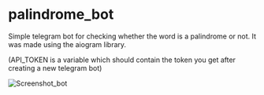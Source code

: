 # palindrome_bot
Simple telegram bot for checking whether the word is a palindrome or not. It was made using the aiogram library.

(API_TOKEN is a variable which should contain the token you get after creating a new telegram bot)


![Screenshot_bot](https://user-images.githubusercontent.com/44542945/123084426-c3e14480-d429-11eb-941d-97c5b84c486b.png)
